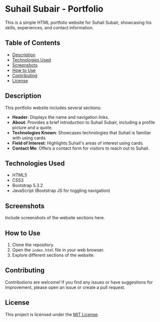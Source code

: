 # Suhail Subair - Portfolio

This is a simple HTML portfolio website for Suhail Subair, showcasing his skills, experiences, and contact information.

## Table of Contents

- [Description](#description)
- [Technologies Used](#technologies-used)
- [Screenshots](#screenshots)
- [How to Use](#how-to-use)
- [Contributing](#contributing)
- [License](#license)

## Description

This portfolio website includes several sections:

- **Header**: Displays the name and navigation links.
- **About**: Provides a brief introduction to Suhail Subair, including a profile picture and a quote.
- **Technologies Known**: Showcases technologies that Suhail is familiar with using cards.
- **Field of Interest**: Highlights Suhail's areas of interest using cards.
- **Contact Me**: Offers a contact form for visitors to reach out to Suhail.

## Technologies Used

- HTML5
- CSS3
- Bootstrap 5.3.2
- JavaScript (Bootstrap JS for toggling navigation)

## Screenshots

Include screenshots of the website sections here.

## How to Use

1. Clone the repository.
2. Open the `index.html` file in your web browser.
3. Explore different sections of the website.

## Contributing

Contributions are welcome! If you find any issues or have suggestions for improvement, please open an issue or create a pull request.

## License

This project is licensed under the [MIT License](LICENSE).
